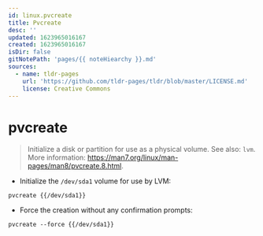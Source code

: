 ```yaml
---
id: linux.pvcreate
title: Pvcreate
desc: ''
updated: 1623965016167
created: 1623965016167
isDir: false
gitNotePath: 'pages/{{ noteHiearchy }}.md'
sources:
  - name: tldr-pages
    url: 'https://github.com/tldr-pages/tldr/blob/master/LICENSE.md'
    license: Creative Commons
---
```

# pvcreate

> Initialize a disk or partition for use as a physical volume.
> See also: `lvm`.
> More information: <https://man7.org/linux/man-pages/man8/pvcreate.8.html>.

- Initialize the `/dev/sda1` volume for use by LVM:

`pvcreate {{/dev/sda1}}`

- Force the creation without any confirmation prompts:

`pvcreate --force {{/dev/sda1}}`

